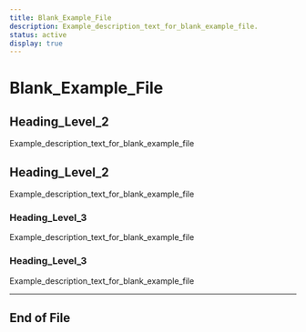 ```yaml
---
title: Blank_Example_File
description: Example_description_text_for_blank_example_file.
status: active
display: true
---
```


# Blank_Example_File

## Heading_Level_2
Example_description_text_for_blank_example_file

## Heading_Level_2
Example_description_text_for_blank_example_file

### Heading_Level_3
Example_description_text_for_blank_example_file

### Heading_Level_3
Example_description_text_for_blank_example_file

---
## End of File
